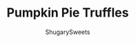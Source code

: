 ---
layout: ../../layouts/MarkdownPostLayout.astro
title: Pumpkin Pie Truffles
author: ShugarySweets
pubDate: 2019-01-15
description: "Pumpkin Truffles - The classic fall pie bite sized and coated with white chocolate! Pass around a plate of Pumpkin Pie Truffles after Thanksgiving dinner this year."
image_url: https://www.shugarysweets.com/wp-content/uploads/2011/10/pumpkin-pie-truffles-facebook.jpg
tags: ["Candy","American"]
calories: 248
protein: 2
carbohydrates: 33
fats: 13
fiber: 1
ingredients: ["3/4 cup unsalted butter","1 1/2 cup packed light brown sugar","1 1/2 cup granulated sugar","1/2 cup heavy whipping cream","1/2 cup canned 100% pumpkin puree","pinch of kosher salt","1 teaspoon cinnamon","1/2 teaspoon ground ginger","1/2 teaspoon ground nutmeg","1/2 teaspoon ground cloves","1/4 teaspoon allspice","3 cups white chocolate morsels","20 marshmallows (regular sized)","1 teaspoon vanilla extract","24 ounce Ghirardelli white chocolate wafers","4 ounce Ghirardelli dark chocolate wafers","4 ounce Wilton orange melting wafers"]
serves: 48
time: "2 hours 55 minutes"
prepTime: "45 minutes"
instructions: ["In a large pot, add butter, brown sugar, granulated sugar, heavy cream, pumpkin, cinnamon, salt, ginger, nutmeg, cloves and allspice. Stir and bring to a boil. Continue to boil over medium heat for 8-10 minutes. Remove from heat.","Stir in white chocolate morsels, marshmallows, and vanilla extract until melted. Mixture will get thick and dull. Pour into a mixing bowl (or use a hand-held mixer) and beat for about 2 minutes until smooth consistency.","Refrigerate to set about 60 minutes.","Using a small scoop, or tablespoon, scoop out balls of fudge, roll, and place on baking sheet. Freeze truffles for an hour before dipping.","Once all fudge is rolled, melt the white chocolate wafers according to package directions. Using a toothpick, dip each truffle into the melted white chocolate, tap the side of the dish to let the excess run off, then set on a parchment lined baking sheet. Repeat for all truffles.","Melt dark chocolate and orange candy melts in two bowls according to package directions. Spoon into a ziploc bag and snip off the corners. Drizzle each color over the top of the truffles.","Refrigerate for best flavor!"]
nutrition: ["248 calories","33 grams carbohydrates","14 milligrams cholesterol","13 grams fat","1 grams fiber","2 grams protein","8 grams saturated fat","31 milligrams sodium","29 grams sugar","0 grams trans fat","4 grams unsaturated fat"]
---